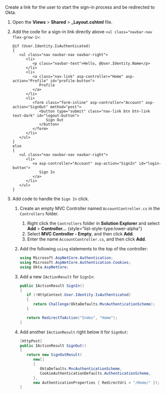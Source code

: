 Create a link for the user to start the sign-in process and be redirected to Okta.

1. Open the **Views** > **Shared** > **_Layout.cshtml** file.
1. Add the code for a sign-in link directly above `<ul class="navbar-nav flex-grow-1>`:

   ```razor
   @if (User.Identity.IsAuthenticated)
   {
      <ul class="nav navbar-nav navbar-right">
         <li>
            <p class="navbar-text">Hello, @User.Identity.Name</p>
         </li>
         <li>
            <a class="nav-link" asp-controller="Home" asp-action="Profile" id="profile-button">
               Profile
            </a>
         </li>
         <li>
            <form class="form-inline" asp-controller="Account" asp-action="SignOut" method="post">
               <button type="submit" class="nav-link btn btn-link text-dark" id="logout-button">
                  Sign Out
               </button>
            </form>
         </li>
      </ul>
   }
   else
   {
      <ul class="nav navbar-nav navbar-right">
         <li>
            <a asp-controller="Account" asp-action="SignIn" id="login-button">
               Sign In
            </a>
         </li>
      </ul>
   }
   ```

1. Add code to handle the `Sign In` click.
   1. Create an empty MVC Controller named `AccountController.cs` in the `Controllers` folder.
      1. Right click the `Controllers` folder in **Solution Explorer** and select **Add** > **Controller...**
      {style="list-style-type:lower-alpha"}
      1. Select **MVC Controller - Empty**, and then click **Add**.
      1. Enter the name `AccountController.cs`, and then click **Add**.

   1. Add the following `using` statements to the top of the controller:

      ```csharp
      using Microsoft.AspNetCore.Authentication;
      using Microsoft.AspNetCore.Authentication.Cookies;
      using Okta.AspNetCore;
      ```

   1. Add a new `IActionResult` for `SignIn`:

      ```csharp
      public IActionResult SignIn()
      {
         if (!HttpContext.User.Identity.IsAuthenticated)
         {
            return Challenge(OktaDefaults.MvcAuthenticationScheme);
         }

         return RedirectToAction("Index", "Home");
      }
      ```

   1. Add another `IActionResult` right below it for `SignOut`:

      ```csharp
      [HttpPost]
      public IActionResult SignOut()
      {
         return new SignOutResult(
            new[]
            {
               OktaDefaults.MvcAuthenticationScheme,
               CookieAuthenticationDefaults.AuthenticationScheme,
            },
            new AuthenticationProperties { RedirectUri = "/Home/" });
      }
      ```
